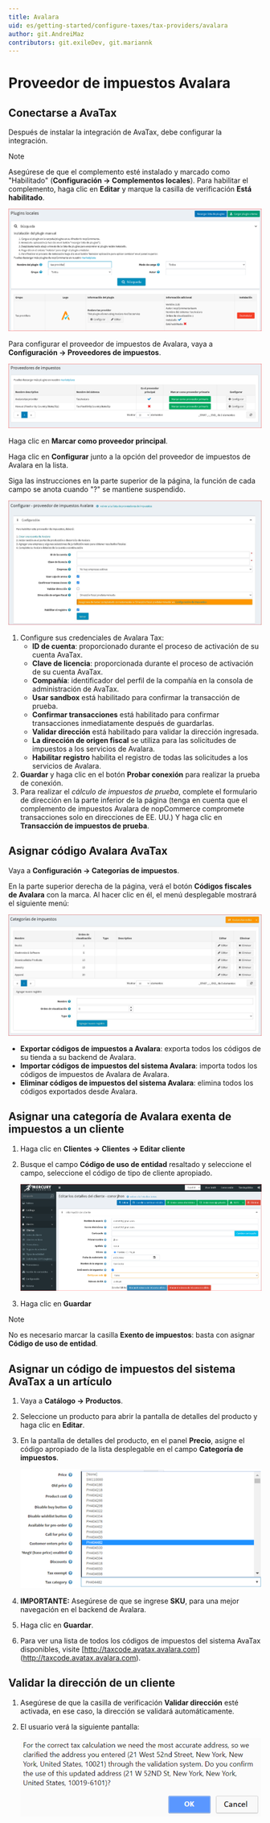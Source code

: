 ```yaml
---
title: Avalara
uid: es/getting-started/configure-taxes/tax-providers/avalara
author: git.AndreiMaz
contributors: git.exileDev, git.mariannk
---
```


# Proveedor de impuestos Avalara

## Conectarse a AvaTax

Después de instalar la integración de AvaTax, debe configurar la integración.

> [!NOTE]
>
> Asegúrese de que el complemento esté instalado y marcado como "Habilitado" (**Configuración → Complementos locales**). Para habilitar el complemento, haga clic en **Editar** y marque la casilla de verificación  **Está habilitado**.

![Complementos locales](_static/avalara/local-plugins.png)

Para configurar el proveedor de impuestos de Avalara, vaya a **Configuración → Proveedores de impuestos**.

![Proveedores de impuestos](_static/avalara/tax-providers.png)

Haga clic en **Marcar como proveedor principal**.

Haga clic en **Configurar** junto a la opción del proveedor de impuestos de Avalara en la lista.

Siga las instrucciones en la parte superior de la página, la función de cada campo se anota cuando "?" se mantiene suspendido.

![Configuración](_static/avalara/avalara-configuration.jpg)

1. Configure sus credenciales de Avalara Tax:
    * **ID de cuenta**: proporcionado durante el proceso de activación de su cuenta AvaTax.
    * **Clave de licencia**: proporcionada durante el proceso de activación de su cuenta AvaTax.
    * **Compañía**: identificador del perfil de la compañía en la consola de administración de AvaTax.
    * **Usar sandbox** está habilitado para confirmar la transacción de prueba.
    * **Confirmar transacciones** está habilitado para confirmar transacciones inmediatamente después de guardarlas.
    * **Validar dirección** está habilitado para validar la dirección ingresada.
    * **La dirección de origen fiscal** se utiliza para las solicitudes de impuestos a los servicios de Avalara.
    * **Habilitar registro** habilita el registro de todas las solicitudes a los servicios de Avalara.
2. **Guardar** y haga clic en el botón **Probar conexión** para realizar la prueba de conexión.
3. Para realizar el *cálculo de impuestos de prueba*, complete el formulario de dirección en la parte inferior de la página (tenga en cuenta que el complemento de impuestos Avalara de nopCommerce compromete transacciones solo en direcciones de EE. UU.) Y haga clic en **Transacción de impuestos de prueba**.

## Asignar código Avalara AvaTax

Vaya a **Configuración → Categorías de impuestos**.

En la parte superior derecha de la página, verá el botón **Códigos fiscales de Avalara** con la marca. Al hacer clic en él, el menú desplegable mostrará el siguiente menú:

![Categorías de impuestos](_static/avalara/tax-categories.jpg)

* **Exportar códigos de impuestos a Avalara**: exporta todos los códigos de su tienda a su backend de Avalara.
* **Importar códigos de impuestos del sistema Avalara**: importa todos los códigos de impuestos de Avalara de Avalara.
* **Eliminar códigos de impuestos del sistema Avalara**: elimina todos los códigos exportados desde Avalara.

## Asignar una categoría de Avalara exenta de impuestos a un cliente

1. Haga clic en **Clientes → Clientes → Editar cliente**
1. Busque el campo **Código de uso de entidad** resaltado y seleccione el campo, seleccione el código de tipo de cliente apropiado.

    ![Detalles del cliente](_static/avalara/customer-entity-use-code.png)
1. Haga clic en **Guardar**

> [!NOTE]
>
> No es necesario marcar la casilla **Exento de impuestos**: basta con asignar **Código de uso de entidad**.

## Asignar un código de impuestos del sistema AvaTax a un artículo

1. Vaya a **Catálogo → Productos**.
1. Seleccione un producto para abrir la pantalla de detalles del producto y haga clic en **Editar**.
1. En la pantalla de detalles del producto, en el panel **Precio**, asigne el código apropiado de la lista desplegable en el campo **Categoría de impuestos**.

    ![Categoría de impuestos sobre productos](_static/avalara/product-tax-category.png)
1. **IMPORTANTE:** Asegúrese de que se ingrese **SKU**, para una mejor navegación en el backend de Avalara.
1. Haga clic en **Guardar**.
1. Para ver una lista de todos los códigos de impuestos del sistema AvaTax disponibles, visite [http://taxcode.avatax.avalara.com] (http://taxcode.avatax.avalara.com).

## Validar la dirección de un cliente

1. Asegúrese de que la casilla de verificación **Validar dirección** esté activada, en ese caso, la dirección se validará automáticamente.
1. El usuario verá la siguiente pantalla:

    ![Validar dirección](_static/avalara/validate-customer-address.png)